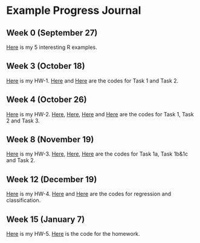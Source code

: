 # Example Progress Journal

## Week 0 (September 27)

[Here](files/interesting_R_examples.html) is my 5 interesting R examples.

## Week 3 (October 18)

[Here](files/Hw-1.html) is my HW-1. [Here](files/HW-1-task1.R) and [Here](files/HW1-Task2.R) are the codes for Task 1 and Task 2.

## Week 4 (October 26)

[Here](files/Hw-2.html) is my HW-2. [Here](files/HW-2-Task-1a.R), [Here](files/HW-2-Task-1b.R), [Here](files/Hw-2-Task-2-deneme.R) and [Here](files/HW2_task3_deneme.R) are the codes for Task 1, Task 2 and Task 3.

## Week 8 (November 19)

[Here](files/HW-3.html) is my HW-3. [Here](files/HW3_1a_deneme.R), [Here](files/HW3_task1_ser_.R), [Here](files/HW3_task2_ser.R) are the codes for Task 1a, Task 1b&1c and Task 2. 

## Week 12 (December 19)

[Here](files/HW4_serhat_arca.html) is my HW-4. [Here](files/HW4_.R) and [Here](files/HW4_classification_.R) are the codes for regression and classification. 

## Week 15 (January 7)

[Here](files/HW5_Arca.html) is my HW-5. [Here](files/HW5_Arca_.R) is the code for the homework.

